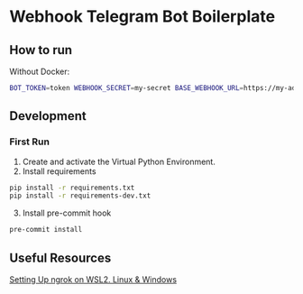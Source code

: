 # Webhook Telegram Bot Boilerplate

## How to run

Without Docker:

```bash
BOT_TOKEN=token WEBHOOK_SECRET=my-secret BASE_WEBHOOK_URL=https://my-address WEB_SERVER_PORT=my-port python main.py
```

## Development

### First Run

1. Create and activate the Virtual Python Environment.
2. Install requirements

```bash
pip install -r requirements.txt
pip install -r requirements-dev.txt
```

3. Install pre-commit hook

```bash
pre-commit install
```

## Useful Resources

[Setting Up ngrok on WSL2. Linux & Windows](https://create.hashnode.dev/setting-up-ngrok-on-wsl2-linux-windows)
